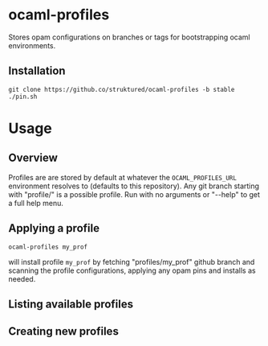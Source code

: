 # ocaml-profiles
Stores opam configurations on branches or tags for bootstrapping ocaml environments.

## Installation

```
git clone https://github.co/struktured/ocaml-profiles -b stable
./pin.sh
```

# Usage

## Overview
Profiles are are stored by default at whatever the ```OCAML_PROFILES_URL``` environment resolves to (defaults to this repository).
Any git branch starting with "profile/" is a possible profile. Run with no arguments or "--help" 
to get a full help menu.

## Applying a profile

```ocaml-profiles my_prof```

will install profile ```my_prof``` by fetching "profiles/my_prof" github branch and scanning the profile configurations, 
applying any opam pins and installs as needed.

## Listing available profiles


## Creating new profiles



